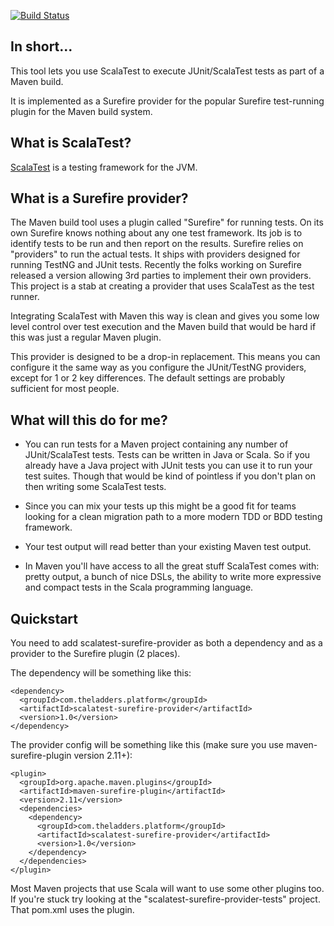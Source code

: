 [![Build Status](https://secure.travis-ci.org/TheLadders/scalatest-surefire-provider.png?branch=master)](http://travis-ci.org/TheLadders/scalatest-surefire-provider)

## In short...
This tool lets you use ScalaTest to execute JUnit/ScalaTest tests as part of a Maven build.

It is implemented as a Surefire provider for the popular Surefire test-running plugin for the Maven build system.

## What is ScalaTest?
[ScalaTest](http://http://www.scalatest.org/) is a testing framework for the JVM.

## What is a Surefire provider?
The Maven build tool uses a plugin called "Surefire" for running tests.  On its own Surefire knows nothing about
any one test framework.  Its job is to identify tests to be run and then report on the results.  Surefire relies
on "providers" to run the actual tests.  It ships with providers designed for running TestNG and JUnit tests.  Recently
the folks working on Surefire released a version allowing 3rd parties to implement their own providers.  This project is
a stab at creating a provider that uses ScalaTest as the test runner.

Integrating ScalaTest with Maven this way is clean and gives you some low level control over test
execution and the Maven build that would be hard if this was just a regular Maven plugin.

This provider is designed to be a drop-in replacement.  This means you can configure it the same way
as you configure the JUnit/TestNG providers, except for 1 or 2 key differences.  The default settings
are probably sufficient for most people.

## What will this do for me?

- You can run tests for a Maven project containing any number of JUnit/ScalaTest tests.  Tests can be written
  in Java or Scala.  So if you already have a Java project with JUnit tests you can use it to run your test suites.  Though
  that would be kind of pointless if you don't plan on then writing some ScalaTest tests.

- Since you can mix your tests up this might be a good fit for teams looking for a clean migration path to a more modern TDD or BDD
  testing framework.

- Your test output will read better than your existing Maven test output.

- In Maven you'll have access to all the great stuff ScalaTest comes with: pretty output, a bunch of nice DSLs, the ability to write
  more expressive and compact tests in the Scala programming language.

## Quickstart
You need to add scalatest-surefire-provider as both a dependency and as a provider to the Surefire plugin (2 places).

The dependency will be something like this:

    <dependency>
      <groupId>com.theladders.platform</groupId>
      <artifactId>scalatest-surefire-provider</artifactId>
      <version>1.0</version>
    </dependency>

The provider config will be something like this (make sure you use maven-surefire-plugin version 2.11+):

    <plugin>
      <groupId>org.apache.maven.plugins</groupId>
      <artifactId>maven-surefire-plugin</artifactId>
      <version>2.11</version>
      <dependencies>
        <dependency>
          <groupId>com.theladders.platform</groupId>
          <artifactId>scalatest-surefire-provider</artifactId>
          <version>1.0</version>
        </dependency>
      </dependencies>
    </plugin>

Most Maven projects that use Scala will want to use some other plugins too. If you're stuck try
looking at the "scalatest-surefire-provider-tests" project.  That pom.xml uses the plugin.



